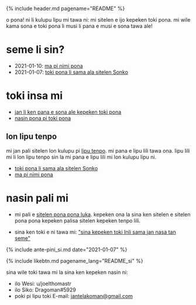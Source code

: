 {% include header.md pagename="README" %}



<span class="si">o pona! ni li kulupu lipu mi tawa ni: mi sitelen e ijo kepeken toki pona. mi wile kama sona e toki pona li musi li pana e musi e sona tawa ale!</span>

# <span class="si">seme li sin?</span>

- <span class="si">2021-01-10: [ma pi nimi pona](https://joelthomastr.github.io/tokipona/ma-pi-nimi-pona-1_si)</span>
- <span class="si">2021-01-07: [toki pona li sama ala sitelen Sonko](https://joelthomastr.github.io/tokipona/sitelen-sonko_si)</span>

# <span class="si">toki insa mi</span>

- <span class="si">[jan li ken pana e sona ale kepeken toki pona](https://joelthomastr.github.io/tokipona/pana-sona-ale_si)</span>
- <span class="si">[nasin pona pi toki pona](https://joelthomastr.github.io/tokipona/nasin-pona-pi-toki-pona_si)</span>

## <span class="si">lon lipu tenpo</span>

<span class="si">mi jan pali sitelen lon kulupu pi [lipu tenpo](https://liputenpo.org/). mi pana e lipu lili tawa ona. lipu lili mi li lon lipu tenpo sin la mi pana e lipu lili mi lon kulupu lipu ni.</span>

- <span class="si">[toki pona li sama ala sitelen Sonko](https://joelthomastr.github.io/tokipona/sitelen-sonko_si)</span>
- <span class="si">[ma pi nimi pona](https://joelthomastr.github.io/tokipona/ma-pi-nimi-pona-1_si)</span>

# <span class="si">nasin pali mi</span>

- <span class="si">mi pali e [sitelen pona pona luka](https://joelthomastr.github.io/tokipona/sitelen-pona-pona-luka_si). kepeken ona la sina ken sitelen e sitelen pona pona kepeken palisa sitelen kepeken tenpo lili.</span>

- <span class="si">sina ken toki e ni tawa mi:  ["sina kepeken toki Inli sama jan nasa tan seme"](https://joelthomastr.github.io/tokipona/kepeken-pi-toki-inli_si)</span>

{% include ante-pini_si.md date="2021-01-07" %}

{% include likebtn.md pagename_lang="README_si" %}

<span class="si">sina wile toki tawa mi la sina ken kepeken nasin ni:</span>
- <span class="si">ilo Wesi: <span class="sidef">u/joelthomastr</span></span>
- <span class="si">ilo Siko: <span class="sidef">Dragoman#5929</span></span>
- <span class="si">poki pi lipu toki E-mail: <span class="sidef">jantelakoman@gmail.com</span></span>

